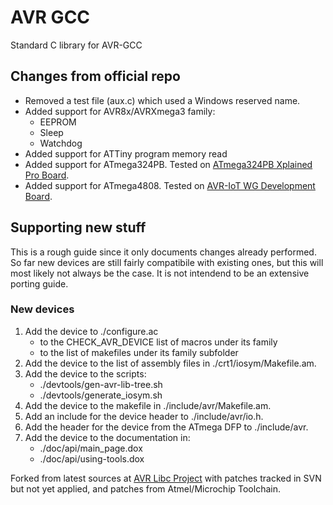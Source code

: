 # AVR GCC
Standard C library for AVR-GCC

## Changes from official repo
- Removed a test file (aux.c) which used a Windows reserved name.
- Added support for AVR8x/AVRXmega3 family:
	- EEPROM
	- Sleep
	- Watchdog
- Added support for ATTiny program memory read
- Added support for ATmega324PB. Tested on [ATmega324PB Xplained Pro Board](https://www.microchip.com/DevelopmentTools/ProductDetails/PartNO/ATMEGA324PB-XPRO).
- Added support for ATmega4808. Tested on [AVR-IoT WG Development Board](https://www.microchip.com/DevelopmentTools/ProductDetails/AC164160).

## Supporting new stuff
This is a rough guide since it only documents changes already performed. So far new devices are still fairly compatibile with existing ones, but this will most likely not always be the case. It is not intendend to be an extensive porting guide.

### New devices
1. Add the device to ./configure.ac
	- to the CHECK_AVR_DEVICE list of macros under its family
	- to the list of makefiles under its family subfolder
2. Add the device to the list of assembly files in ./crt1/iosym/Makefile.am.
3. Add the device to the scripts:
	- ./devtools/gen-avr-lib-tree.sh
	- ./devtools/generate_iosym.sh
4. Add the device to the makefile in ./include/avr/Makefile.am.
5. Add an include for the device header to ./include/avr/io.h.
6. Add the header for the device from the ATmega DFP to ./include/avr.
7. Add the device to the documentation in:
	- ./doc/api/main_page.dox
	- ./doc/api/using-tools.dox

Forked from latest sources at [AVR Libc Project](https://www.nongnu.org/avr-libc/) with patches tracked in SVN but not yet applied, and patches from Atmel/Microchip Toolchain.
